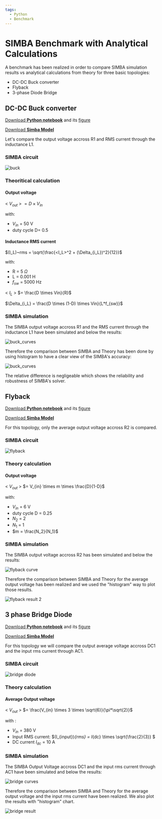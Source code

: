 ```yaml
---
tags:
  - Python
  - Benchmark
---
```


# SIMBA Benchmark with Analytical Calculations

A benchmark has been realized in order to compare SIMBA simulation results vs analytical calculations from theory for three basic topologies:

* DC-DC Buck converter
* Flyback
* 3-phase Diode Bridge 


## DC-DC Buck converter

[Download **Python notebook**](buckchopper/Buck_simba_th.ipynb) and its [figure](buckchopper/fig/buck.png)

[Download **Simba Model**](buckchopper/buck.jsimba)

Let's compare the output voltage accross R1 and RMS current through the inductance L1.


### SIMBA circuit

![buck](buckchopper/fig/buck.png)


### Theoritical calculation

#### Output voltage

< $V_{out}$ > $=  D \times V_{in}$

with:

* $V_{in}$ = 50 V
* duty cycle D= 0.5 

#### Inductance RMS current

$(I_L)~rms = \sqrt{\frac{<I_L>^2 + (\Delta_{i_L})^2}{12}}$

with: 

* R = 5 $\Omega$
* L = 0.001 H
* $f_{sw}$ = 5000 Hz

< $I_L$ > $= \frac{D \times Vin}{R}$

$\Delta_{i_L} = \frac{D \times (1-D) \times Vin}{L*f_{sw}}$


### SIMBA simulation

The SIMBA output voltage accross R1 and the RMS current through the inductance L1 have been simulated and below the results:

![buck_curves](buckchopper/fig/buck_curves.png)

Therefore the comparison between SIMBA and Theory has been done by using histogram to have a clear view of the SIMBA's accuracy:

![buck_curves](buckchopper/fig/result1.png)

The relative difference is negligeable which shows the reliability and robustness of SIMBA's solver.


## Flyback

[Download **Python notebook**](flyback/flyback_simba_th.ipynb) and its [figure](flyback/fig/flyback.png)

[Download **Simba Model**](flyback/flyback_converter.jsimba)

For this topology, only the average output voltage accross R2 is compared.


### SIMBA circuit

![flyback](flyback/fig/flyback.png)

### Theory calculation

#### Output voltage

< $V_{out}$ > $=  V_{in} \times m \times \frac{D}{1-D}$

with:

* $V_{in}$ = 6 V
* duty cycle D = 0.25
* $N_2$ = 2
* $N_1$ = 1
* $m = \frac{N_2}{N_1}$


### SIMBA simulation

The SIMBA output voltage accross R2 has been simulated and below the results:

![flyback curve](flyback/fig/flyback_curve.png)

Therefore the comparison between SIMBA and Theory for the average output voltage has been realized and we used the "histogram" way to plot those results.

![flyback result 2](flyback/fig/result2.png)



## 3 phase Bridge Diode

[Download **Python notebook**](diodebridge/Bridge_simba_th.ipynb) and its [figure](diodebridge/fig/diode_bridge.png)

[Download **Simba Model**](diodebridge/3ph_bridge_diode.jsimba)

For this topology we will compare the output average voltage accross DC1 and the input rms current through AC1.

### SIMBA circuit

![bridge diode](diodebridge/fig/diode_bridge.png)


### Theory calculation

#### Average Output voltage

< $V_{out}$ > $=  \frac{V_{in} \times 3 \times \sqrt{6}}{\pi*\sqrt{2}}$

with :

* $V_{in}$ = 380 V
* Input RMS current: $(I_{input})_{rms} = I_{dc} \times \sqrt{\frac{2}{3}} $
* DC current $I_{dc}$ = 10 A

### SIMBA simulation

The SIMBA Output Voltage accross DC1 and the input rms current through AC1 have been simulated and below the results:

![bridge curves](diodebridge/fig/bridge_curves.png)

Therefore the comparison between SIMBA and Theory for the average output voltage and the input rms current have been realized.
We also plot the results with "histogram" chart. 

![bridge result](diodebridge/fig/result3.png)
